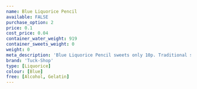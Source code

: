 ```yaml
---
name: Blue Liquorice Pencil
available: FALSE
purchase_option: 2
price: 0.1
cost_price: 0.04
container_water_weight: 919
container_sweets_weight: 0
weight: 0
meta_description: 'Blue Liquorice Pencil sweets only 10p. Traditional sweets and more at Humbugs Confectionery Store. Specialists in satisfying your sweet tooth!'
brand: 'Tuck-Shop'
type: [Liquorice]
colour: [Blue]
free: [Alcohol, Gelatin]
---
```

